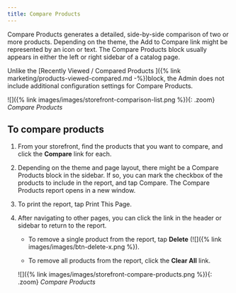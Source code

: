 ```yaml
---
title: Compare Products
---
```


Compare Products generates a detailed, side-by-side comparison of two or more products. Depending on the theme, the Add to Compare link might be represented by an icon or text. The Compare Products block usually appears in either the left or right sidebar of a catalog page.

Unlike the [Recently Viewed / Compared Products ]({% link marketing/products-viewed-compared.md -%})block, the Admin does not include additional configuration settings for Compare Products.

![]({% link images/images/storefront-comparison-list.png %}){: .zoom}
*Compare Products*

## To compare products

1. From your storefront, find the products that you want to compare, and click the **Compare** link for each.

1. Depending on the theme and page layout, there might be a Compare Products block in the sidebar. If so, you can mark the checkbox of the products to include in the report, and tap <span class="btn">Compare</span>. The Compare Products report opens in a new window.

1. To print the report, tap <span class="btn"> Print This Page</span>.

1. After navigating to other pages, you can click the link in the header or sidebar to return to the report.

   * To remove a single product from the report, tap **Delete** (![]({% link images/images/btn-delete-x.png %}).

   * To remove all products from the report, click the **Clear All** link.

    ![]({% link images/images/storefront-compare-products.png %}){: .zoom}
    *Compare Products*
